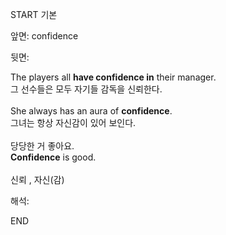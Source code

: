 START
기본

앞면:
confidence


뒷면:
<div>The players all <b>have confidence in</b> their manager. </div><div>그 선수들은 모두 자기들 감독을 신뢰한다.</div><div><br></div><div>She always has an aura of <strong>confidence</strong>. </div><div><div>그녀는 항상 자신감이 있어 보인다.</div></div><div><br></div><div><div><div><span>당당한 거 좋아요.</span></div></div><div><div><span><strong>Confidence</strong> is good.</span></div></div></div><div><br></div><div>신뢰 , 자신(감)</div>


해석:
<!--ID: 1746614453652-->
END